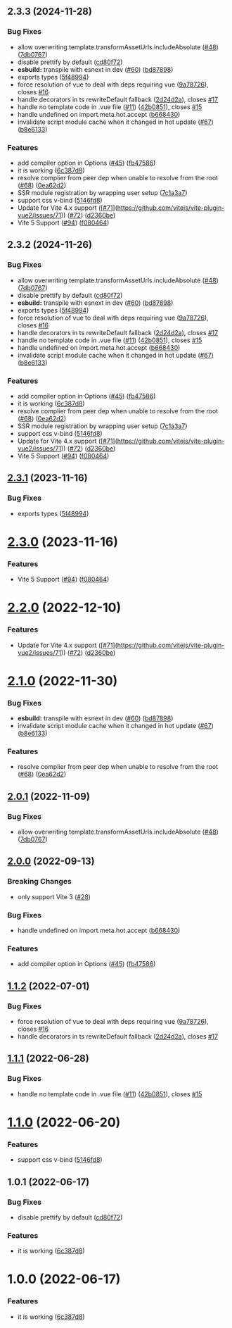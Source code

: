 ## 2.3.3 (2024-11-28)


### Bug Fixes

* allow overwriting template.transformAssetUrls.includeAbsolute ([#48](https://github.com/wupodata/vite-plugin-vue2/issues/48)) ([7db0767](https://github.com/wupodata/vite-plugin-vue2/commit/7db076705b79d383b84e13cb375a7aa9f9f1545c))
* disable prettify by default ([cd80f72](https://github.com/wupodata/vite-plugin-vue2/commit/cd80f7231d50bbf04919852e7cc72623070d9f40))
* **esbuild:** transpile with esnext in dev ([#60](https://github.com/wupodata/vite-plugin-vue2/issues/60)) ([bd87898](https://github.com/wupodata/vite-plugin-vue2/commit/bd87898be4d02bd52cc8af0072db9e59a5dbd8fa))
* exports types ([5f48994](https://github.com/wupodata/vite-plugin-vue2/commit/5f489944477ed6732c3bb36dd18f029fad970c9d))
* force resolution of vue to deal with deps requiring vue ([9a78726](https://github.com/wupodata/vite-plugin-vue2/commit/9a78726d77ef9aadf3c07dacd4c27828fe8f4ac8)), closes [#16](https://github.com/wupodata/vite-plugin-vue2/issues/16)
* handle decorators in ts rewriteDefault fallback ([2d24d2a](https://github.com/wupodata/vite-plugin-vue2/commit/2d24d2a4a692e59b789efc9b34119cc3650bf89e)), closes [#17](https://github.com/wupodata/vite-plugin-vue2/issues/17)
* handle no template code in .vue file ([#11](https://github.com/wupodata/vite-plugin-vue2/issues/11)) ([42b0851](https://github.com/wupodata/vite-plugin-vue2/commit/42b0851425e39d5e7138114f1cc3d431cadc52ab)), closes [#15](https://github.com/wupodata/vite-plugin-vue2/issues/15)
* handle undefined on import.meta.hot.accept ([b668430](https://github.com/wupodata/vite-plugin-vue2/commit/b66843045b16516fc91512c67c4f87b6d3f4d45e))
* invalidate script module cache when it changed in hot update ([#67](https://github.com/wupodata/vite-plugin-vue2/issues/67)) ([b8e6133](https://github.com/wupodata/vite-plugin-vue2/commit/b8e6133b54bce820d93d0e4f9a9982198cdd60ee))


### Features

* add compiler option in Options ([#45](https://github.com/wupodata/vite-plugin-vue2/issues/45)) ([fb47586](https://github.com/wupodata/vite-plugin-vue2/commit/fb4758637c0506e9b0e7ea6883568287f60ae077))
* it is working ([6c387d8](https://github.com/wupodata/vite-plugin-vue2/commit/6c387d8172d76b17df3d13a37f87d0e203bc4523))
* resolve complier from peer dep when unable to resolve from the root ([#68](https://github.com/wupodata/vite-plugin-vue2/issues/68)) ([0ea62d2](https://github.com/wupodata/vite-plugin-vue2/commit/0ea62d2b4f8a84e87b332f4f2749aeba7f8e3145))
* SSR module registration by wrapping user setup ([7c1a3a7](https://github.com/wupodata/vite-plugin-vue2/commit/7c1a3a7ec71ae37fcb18187565f72a42754bf963))
* support css v-bind ([5146fd8](https://github.com/wupodata/vite-plugin-vue2/commit/5146fd8d2b852c8aed07d081811e7b81894211eb))
* Update for Vite 4.x support ([[#71](https://github.com/wupodata/vite-plugin-vue2/issues/71)](https://github.com/vitejs/vite-plugin-vue2/issues/71)) ([#72](https://github.com/wupodata/vite-plugin-vue2/issues/72)) ([d2360be](https://github.com/wupodata/vite-plugin-vue2/commit/d2360be65b37cdf51a27843925d352866dff23d1))
* Vite 5 Support ([#94](https://github.com/wupodata/vite-plugin-vue2/issues/94)) ([f080464](https://github.com/wupodata/vite-plugin-vue2/commit/f0804641009b42f34ef5c785fe8caf746ec94fec))



## 2.3.2 (2024-11-26)


### Bug Fixes

* allow overwriting template.transformAssetUrls.includeAbsolute ([#48](https://github.com/vitejs/vite-plugin-vue2/issues/48)) ([7db0767](https://github.com/vitejs/vite-plugin-vue2/commit/7db076705b79d383b84e13cb375a7aa9f9f1545c))
* disable prettify by default ([cd80f72](https://github.com/vitejs/vite-plugin-vue2/commit/cd80f7231d50bbf04919852e7cc72623070d9f40))
* **esbuild:** transpile with esnext in dev ([#60](https://github.com/vitejs/vite-plugin-vue2/issues/60)) ([bd87898](https://github.com/vitejs/vite-plugin-vue2/commit/bd87898be4d02bd52cc8af0072db9e59a5dbd8fa))
* exports types ([5f48994](https://github.com/vitejs/vite-plugin-vue2/commit/5f489944477ed6732c3bb36dd18f029fad970c9d))
* force resolution of vue to deal with deps requiring vue ([9a78726](https://github.com/vitejs/vite-plugin-vue2/commit/9a78726d77ef9aadf3c07dacd4c27828fe8f4ac8)), closes [#16](https://github.com/vitejs/vite-plugin-vue2/issues/16)
* handle decorators in ts rewriteDefault fallback ([2d24d2a](https://github.com/vitejs/vite-plugin-vue2/commit/2d24d2a4a692e59b789efc9b34119cc3650bf89e)), closes [#17](https://github.com/vitejs/vite-plugin-vue2/issues/17)
* handle no template code in .vue file ([#11](https://github.com/vitejs/vite-plugin-vue2/issues/11)) ([42b0851](https://github.com/vitejs/vite-plugin-vue2/commit/42b0851425e39d5e7138114f1cc3d431cadc52ab)), closes [#15](https://github.com/vitejs/vite-plugin-vue2/issues/15)
* handle undefined on import.meta.hot.accept ([b668430](https://github.com/vitejs/vite-plugin-vue2/commit/b66843045b16516fc91512c67c4f87b6d3f4d45e))
* invalidate script module cache when it changed in hot update ([#67](https://github.com/vitejs/vite-plugin-vue2/issues/67)) ([b8e6133](https://github.com/vitejs/vite-plugin-vue2/commit/b8e6133b54bce820d93d0e4f9a9982198cdd60ee))


### Features

* add compiler option in Options ([#45](https://github.com/vitejs/vite-plugin-vue2/issues/45)) ([fb47586](https://github.com/vitejs/vite-plugin-vue2/commit/fb4758637c0506e9b0e7ea6883568287f60ae077))
* it is working ([6c387d8](https://github.com/vitejs/vite-plugin-vue2/commit/6c387d8172d76b17df3d13a37f87d0e203bc4523))
* resolve complier from peer dep when unable to resolve from the root ([#68](https://github.com/vitejs/vite-plugin-vue2/issues/68)) ([0ea62d2](https://github.com/vitejs/vite-plugin-vue2/commit/0ea62d2b4f8a84e87b332f4f2749aeba7f8e3145))
* SSR module registration by wrapping user setup ([7c1a3a7](https://github.com/vitejs/vite-plugin-vue2/commit/7c1a3a7ec71ae37fcb18187565f72a42754bf963))
* support css v-bind ([5146fd8](https://github.com/vitejs/vite-plugin-vue2/commit/5146fd8d2b852c8aed07d081811e7b81894211eb))
* Update for Vite 4.x support ([[#71](https://github.com/vitejs/vite-plugin-vue2/issues/71)](https://github.com/vitejs/vite-plugin-vue2/issues/71)) ([#72](https://github.com/vitejs/vite-plugin-vue2/issues/72)) ([d2360be](https://github.com/vitejs/vite-plugin-vue2/commit/d2360be65b37cdf51a27843925d352866dff23d1))
* Vite 5 Support ([#94](https://github.com/vitejs/vite-plugin-vue2/issues/94)) ([f080464](https://github.com/vitejs/vite-plugin-vue2/commit/f0804641009b42f34ef5c785fe8caf746ec94fec))



## [2.3.1](https://github.com/vitejs/vite-plugin-vue2/compare/v2.3.0...v2.3.1) (2023-11-16)


### Bug Fixes

* exports types ([5f48994](https://github.com/vitejs/vite-plugin-vue2/commit/5f489944477ed6732c3bb36dd18f029fad970c9d))



# [2.3.0](https://github.com/vitejs/vite-plugin-vue2/compare/v2.2.0...v2.3.0) (2023-11-16)


### Features

* Vite 5 Support ([#94](https://github.com/vitejs/vite-plugin-vue2/issues/94)) ([f080464](https://github.com/vitejs/vite-plugin-vue2/commit/f0804641009b42f34ef5c785fe8caf746ec94fec))



# [2.2.0](https://github.com/vitejs/vite-plugin-vue2/compare/v2.1.0...v2.2.0) (2022-12-10)


### Features

* Update for Vite 4.x support ([[#71](https://github.com/vitejs/vite-plugin-vue2/issues/71)](https://github.com/vitejs/vite-plugin-vue2/issues/71)) ([#72](https://github.com/vitejs/vite-plugin-vue2/issues/72)) ([d2360be](https://github.com/vitejs/vite-plugin-vue2/commit/d2360be65b37cdf51a27843925d352866dff23d1))



# [2.1.0](https://github.com/vitejs/vite-plugin-vue2/compare/v2.0.1...v2.1.0) (2022-11-30)


### Bug Fixes

* **esbuild:** transpile with esnext in dev ([#60](https://github.com/vitejs/vite-plugin-vue2/issues/60)) ([bd87898](https://github.com/vitejs/vite-plugin-vue2/commit/bd87898be4d02bd52cc8af0072db9e59a5dbd8fa))
* invalidate script module cache when it changed in hot update ([#67](https://github.com/vitejs/vite-plugin-vue2/issues/67)) ([b8e6133](https://github.com/vitejs/vite-plugin-vue2/commit/b8e6133b54bce820d93d0e4f9a9982198cdd60ee))


### Features

* resolve complier from peer dep when unable to resolve from the root ([#68](https://github.com/vitejs/vite-plugin-vue2/issues/68)) ([0ea62d2](https://github.com/vitejs/vite-plugin-vue2/commit/0ea62d2b4f8a84e87b332f4f2749aeba7f8e3145))



## [2.0.1](https://github.com/vitejs/vite-plugin-vue2/compare/v2.0.0...v2.0.1) (2022-11-09)


### Bug Fixes

* allow overwriting template.transformAssetUrls.includeAbsolute ([#48](https://github.com/vitejs/vite-plugin-vue2/issues/48)) ([7db0767](https://github.com/vitejs/vite-plugin-vue2/commit/7db076705b79d383b84e13cb375a7aa9f9f1545c))



## [2.0.0](https://github.com/vitejs/vite-plugin-vue2/compare/v1.1.2...v2.0.0) (2022-09-13)


### Breaking Changes

* only support Vite 3 ([#28](https://github.com/vitejs/vite-plugin-vue2/pull/28))

### Bug Fixes

* handle undefined on import.meta.hot.accept ([b668430](https://github.com/vitejs/vite-plugin-vue2/commit/b66843045b16516fc91512c67c4f87b6d3f4d45e))


### Features

* add compiler option in Options ([#45](https://github.com/vitejs/vite-plugin-vue2/issues/45)) ([fb47586](https://github.com/vitejs/vite-plugin-vue2/commit/fb4758637c0506e9b0e7ea6883568287f60ae077))



## [1.1.2](https://github.com/vitejs/vite-plugin-vue2/compare/v1.1.1...v1.1.2) (2022-07-01)


### Bug Fixes

* force resolution of vue to deal with deps requiring vue ([9a78726](https://github.com/vitejs/vite-plugin-vue2/commit/9a78726d77ef9aadf3c07dacd4c27828fe8f4ac8)), closes [#16](https://github.com/vitejs/vite-plugin-vue2/issues/16)
* handle decorators in ts rewriteDefault fallback ([2d24d2a](https://github.com/vitejs/vite-plugin-vue2/commit/2d24d2a4a692e59b789efc9b34119cc3650bf89e)), closes [#17](https://github.com/vitejs/vite-plugin-vue2/issues/17)



## [1.1.1](https://github.com/vitejs/vite-plugin-vue2/compare/v1.1.0...v1.1.1) (2022-06-28)


### Bug Fixes

* handle no template code in .vue file ([#11](https://github.com/vitejs/vite-plugin-vue2/issues/11)) ([42b0851](https://github.com/vitejs/vite-plugin-vue2/commit/42b0851425e39d5e7138114f1cc3d431cadc52ab)), closes [#15](https://github.com/vitejs/vite-plugin-vue2/issues/15)



# [1.1.0](https://github.com/vitejs/vite-plugin-vue2/compare/v1.0.1...v1.1.0) (2022-06-20)


### Features

* support css v-bind ([5146fd8](https://github.com/vitejs/vite-plugin-vue2/commit/5146fd8d2b852c8aed07d081811e7b81894211eb))



## 1.0.1 (2022-06-17)


### Bug Fixes

* disable prettify by default ([cd80f72](https://github.com/vitejs/vite-plugin-vue2/commit/cd80f7231d50bbf04919852e7cc72623070d9f40))


### Features

* it is working ([6c387d8](https://github.com/vitejs/vite-plugin-vue2/commit/6c387d8172d76b17df3d13a37f87d0e203bc4523))



# 1.0.0 (2022-06-17)


### Features

* it is working ([6c387d8](https://github.com/vitejs/vite-plugin-vue2/commit/6c387d8172d76b17df3d13a37f87d0e203bc4523))
